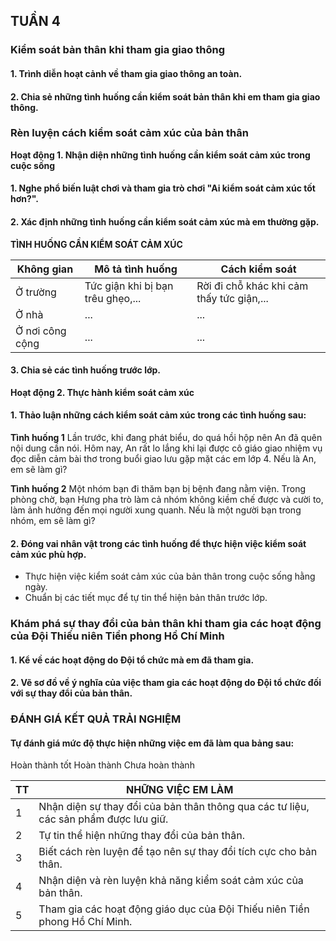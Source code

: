 ## TUẦN 4

### Kiểm soát bản thân khi tham gia giao thông

#### 1. Trình diễn hoạt cảnh về tham gia giao thông an toàn.
#### 2. Chia sẻ những tình huống cần kiểm soát bản thân khi em tham gia giao thông.

### Rèn luyện cách kiểm soát cảm xúc của bản thân

**Hoạt động 1. Nhận diện những tình huống cần kiểm soát cảm xúc trong cuộc sống**

#### 1. Nghe phổ biến luật chơi và tham gia trò chơi "Ai kiểm soát cảm xúc tốt hơn?".

#### 2. Xác định những tình huống cần kiểm soát cảm xúc mà em thường gặp.

**TÌNH HUỐNG CẦN KIỂM SOÁT CẢM XÚC**

| Không gian | Mô tả tình huống | Cách kiểm soát |
|---|---|---|
| Ở trường | Tức giận khi bị bạn trêu ghẹo,... | Rời đi chỗ khác khi cảm thấy tức giận,... |
| Ở nhà | ... | ... |
| Ở nơi công cộng | ... | ... |

#### 3. Chia sẻ các tình huống trước lớp.

**Hoạt động 2. Thực hành kiểm soát cảm xúc**

#### 1. Thảo luận những cách kiểm soát cảm xúc trong các tình huống sau:

**Tình huống 1**
Lần trước, khi đang phát biểu, do quá hồi hộp nên An đã quên nội dung cần nói. Hôm nay, An rất lo lắng khi lại được cô giáo giao nhiệm vụ đọc diễn cảm bài thơ trong buổi giao lưu gặp mặt các em lớp 4.
Nếu là An, em sẽ làm gì?

**Tình huống 2**
Một nhóm bạn đi thăm bạn bị bệnh đang nằm viện. Trong phòng chờ, bạn Hưng pha trò làm cả nhóm không kiềm chế được và cười to, làm ảnh hưởng đến mọi người xung quanh.
Nếu là một người bạn trong nhóm, em sẽ làm gì?

#### 2. Đóng vai nhân vật trong các tình huống để thực hiện việc kiểm soát cảm xúc phù hợp.

- Thực hiện việc kiểm soát cảm xúc của bản thân trong cuộc sống hằng ngày.
- Chuẩn bị các tiết mục để tự tin thể hiện bản thân trước lớp.

### Khám phá sự thay đổi của bản thân khi tham gia các hoạt động của Đội Thiếu niên Tiền phong Hồ Chí Minh

#### 1. Kể về các hoạt động do Đội tổ chức mà em đã tham gia.
#### 2. Vẽ sơ đồ về ý nghĩa của việc tham gia các hoạt động do Đội tổ chức đối với sự thay đổi của bản thân.

### ĐÁNH GIÁ KẾT QUẢ TRẢI NGHIỆM

#### Tự đánh giá mức độ thực hiện những việc em đã làm qua bảng sau:

Hoàn thành tốt
Hoàn thành
Chưa hoàn thành

| TT | NHỮNG VIỆC EM LÀM |
|---|---|
| 1 | Nhận diện sự thay đổi của bản thân thông qua các tư liệu, các sản phẩm được lưu giữ. |
| 2 | Tự tin thể hiện những thay đổi của bản thân. |
| 3 | Biết cách rèn luyện để tạo nên sự thay đổi tích cực cho bản thân. |
| 4 | Nhận diện và rèn luyện khả năng kiểm soát cảm xúc của bản thân. |
| 5 | Tham gia các hoạt động giáo dục của Đội Thiếu niên Tiền phong Hồ Chí Minh. |
